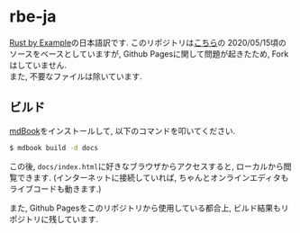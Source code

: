 # rbe-ja
[Rust by Example](https://doc.rust-lang.org/rust-by-example/)の日本語訳です.
このリポジトリは[こちら](https://github.com/rust-lang/rust-by-example)の
2020/05/15頃のソースをベースとしていますが, Github Pagesに関して問題が起きたため, Forkはしていません.  
また, 不要なファイルは除いています.


## ビルド
[mdBook](https://rust-lang.github.io/mdBook/)をインストールして, 以下のコマンドを叩いてください.
```bash
$ mdbook build -d docs
```
この後, `docs/index.html`に好きなブラウザからアクセスすると, ローカルから閲覧できます.
(インターネットに接続していれば, ちゃんとオンラインエディタもライブコードも動きます.)

また, Github Pagesをこのリポジトリから使用している都合上, ビルド結果もリポジトリに残しています.
